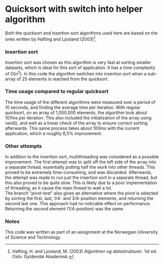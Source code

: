 # Quicksort with switch into helper algorithm
Both the quicksort and insertion sort algorithms used here are based on the ones written by Hafting and Ljosland (2003)[^1].

### Insertion sort
Insertion sort was chosen as this algorithm is very fast at sorting smaller datasets, which is ideal for this sort of application. It has a time complexity of O(n<sup>2</sup>). In this code the algorithm switches into insertion sort when a sub-array of 25 elements is reached from the quicksort. 

### Time usage compared to regular quicksort
The time usage of the different algorithms were measured over a period of 10 seconds, and finding the average time per iteration. 
With regular quicksort, on an array of 1,000,000 elements, the algorithm took about 107ms per iteration. 
This also included the initialization of the array using rand(), and well as a linear check of the array to ensure correct sorting afterwards. This same process takes about 100ms with the current application, which a roughly 6,5% improvement. 

### Other attempts
In addition to the insertion sort, multithreading was considered as a possible improvement. 
The first attempt was to split off the left side of the array into a separate thread, essentially putting half the work into other threads. This proved to be extremely time-consuming, and was discarded. 
Afterwards, the attempt was made to run just the insertion sort in a separate thread, but this also proved to be quite slow. This is likely due to a poor implementation of threading, as it cause the main thread to wait a lot.  
The branch "pivot-test" also gives an alternative where the pivot is selected by sorting the first, last, 1/4- and 3/4-position elements, and returning the second last one. This approach had no noticable effect on performance. Returning the second element (1/4-position) was the same. 

### Notes
This code was written as part of an assignment at the Norwegian University of Science and Technology. 


[^1]: Hafting, H. and Ljosland, M. (2003) *Algoritmer og datastrukturer*. 1st ed. Oslo: Gyldendal Akademisk.

